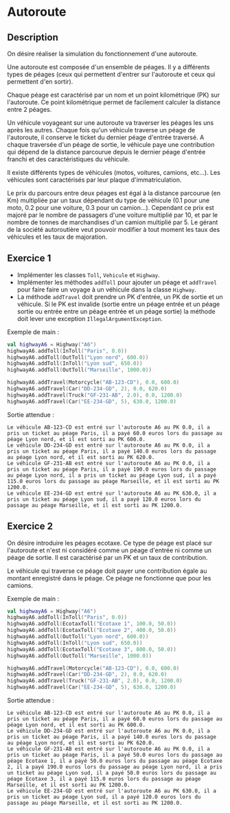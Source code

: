 # Autoroute

## Description

On désire réaliser la simulation du fonctionnement d'une autoroute.

Une autoroute est composée d'un ensemble de péages. Il y a différents types de péages (ceux qui permettent d'entrer sur l'autoroute et ceux qui permettent d'en sortir).

Chaque péage est caractérisé par un nom et un point kilométrique (PK) sur l'autoroute. Ce point kilométrique permet de facilement calculer la distance entre 2 péages.

Un véhicule voyageant sur une autoroute va traverser les péages les uns après les autres. Chaque fois qu'un véhicule traverse un péage de l'autoroute, il conserve le ticket du dernier péage d'entrée traversé.
A chaque traversée d'un péage de sortie, le véhicule paye une contribution qui dépend de la distance parcourue depuis le dernier péage d'entrée franchi et des caractéristiques du véhicule.

Il existe différents types de véhicules (motos, voitures, camions, etc...). Les véhicules sont caractérisés par leur plaque d'immatriculation.

Le prix du parcours entre deux péages est égal à la distance parcourue (en Km) multipliée par un taux dépendant du type de véhicule (0.1 pour une moto, 0.2 pour une voiture, 0.3 pour un camion...). Cependant ce prix est majoré par le nombre de passagers d'une voiture multiplié par 10, et par le nombre de tonnes de marchandises d'un camion multiplié par 5.
Le gérant de la société autoroutière veut pouvoir modifier à tout moment les taux des véhicules et les taux de majoration.

## Exercice 1

* Implémenter les classes `Toll`, `Vehicule` et `Highway`.
* Implémenter les méthodes `addToll` pour ajouter un péage et `addTravel` pour faire faire un voyage à un véhicule dans la classe `Highway`.
* La méthode `addTravel` doit prendre un PK d'entrée, un PK de sortie et un véhicule. Si le PK est invalide (sortie entre un péage entrée et un péage sortie ou entrée entre un péage entrée et un péage sortie) la méthode doit lever une exception `IllegalArgumentException`.

Exemple de main :

```kotlin
val highwayA6 = Highway("A6")
highwayA6.addToll(InToll("Paris", 0.0))
highwayA6.addToll(OutToll("Lyon nord", 600.0))
highwayA6.addToll(InToll("Lyon sud", 650.0))
highwayA6.addToll(OutToll("Marseille", 1000.0))

highwayA6.addTravel(Motorcycle("AB-123-CD"), 0.0, 600.0)
highwayA6.addTravel(Car("DD-234-GD", 2), 0.0, 620.0)
highwayA6.addTravel(Truck("GF-231-AB", 2.0), 0.0, 1200.0)
highwayA6.addTravel(Car("EE-234-GD", 5), 630.0, 1200.0)
```

Sortie attendue :

```text
Le véhicule AB-123-CD est entré sur l'autoroute A6 au PK 0.0, il a pris un ticket au péage Paris, il a payé 60.0 euros lors du passage au péage Lyon nord, et il est sorti au PK 600.0.
Le véhicule DD-234-GD est entré sur l'autoroute A6 au PK 0.0, il a pris un ticket au péage Paris, il a payé 140.0 euros lors du passage au péage Lyon nord, et il est sorti au PK 620.0.
Le véhicule GF-231-AB est entré sur l'autoroute A6 au PK 0.0, il a pris un ticket au péage Paris, il a payé 190.0 euros lors du passage au péage Lyon nord, il a pris un ticket au péage Lyon sud, il a payé 115.0 euros lors du passage au péage Marseille, et il est sorti au PK 1200.0.
Le véhicule EE-234-GD est entré sur l'autoroute A6 au PK 630.0, il a pris un ticket au péage Lyon sud, il a payé 120.0 euros lors du passage au péage Marseille, et il est sorti au PK 1200.0.

```

## Exercice 2

On désire introduire les péages ecotaxe. Ce type de péage est placé sur l'autoroute et n'est ni considéré comme un péage d'entrée ni comme un péage de sortie. Il est caractérisé par un PK et un taux de contribution. 

Le véhicule qui traverse ce péage doit payer une contribution égale au montant enregistré dans le péage. Ce péage ne fonctionne que pour les camions.

Exemple de main :

```kotlin
val highwayA6 = Highway("A6")
highwayA6.addToll(InToll("Paris", 0.0))
highwayA6.addToll(EcotaxToll("Ecotaxe 1", 100.0, 50.0))
highwayA6.addToll(EcotaxToll("Ecotaxe 2", 400.0, 50.0))
highwayA6.addToll(OutToll("Lyon nord", 600.0))
highwayA6.addToll(InToll("Lyon sud", 650.0))
highwayA6.addToll(EcotaxToll("Ecotaxe 3", 800.0, 50.0))
highwayA6.addToll(OutToll("Marseille", 1000.0))

highwayA6.addTravel(Motorcycle("AB-123-CD"), 0.0, 600.0)
highwayA6.addTravel(Car("DD-234-GD", 2), 0.0, 620.0)
highwayA6.addTravel(Truck("GF-231-AB", 2.0), 0.0, 1200.0)
highwayA6.addTravel(Car("EE-234-GD", 5), 630.0, 1200.0)

```

Sortie attendue :

```text
Le véhicule AB-123-CD est entré sur l'autoroute A6 au PK 0.0, il a pris un ticket au péage Paris, il a payé 60.0 euros lors du passage au péage Lyon nord, et il est sorti au PK 600.0.
Le véhicule DD-234-GD est entré sur l'autoroute A6 au PK 0.0, il a pris un ticket au péage Paris, il a payé 140.0 euros lors du passage au péage Lyon nord, et il est sorti au PK 620.0.
Le véhicule GF-231-AB est entré sur l'autoroute A6 au PK 0.0, il a pris un ticket au péage Paris, il a payé 50.0 euros lors du passage au péage Ecotaxe 1, il a payé 50.0 euros lors du passage au péage Ecotaxe 2, il a payé 190.0 euros lors du passage au péage Lyon nord, il a pris un ticket au péage Lyon sud, il a payé 50.0 euros lors du passage au péage Ecotaxe 3, il a payé 115.0 euros lors du passage au péage Marseille, et il est sorti au PK 1200.0.
Le véhicule EE-234-GD est entré sur l'autoroute A6 au PK 630.0, il a pris un ticket au péage Lyon sud, il a payé 120.0 euros lors du passage au péage Marseille, et il est sorti au PK 1200.0.
```
